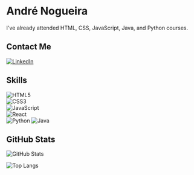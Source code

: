 # André Nogueira

I've already attended HTML, CSS, JavaScript, Java, and Python courses.

## Contact Me
[![LinkedIn](https://img.shields.io/badge/LinkedIn-000?style=for-the-badge&logo=linkedin&logoColor=0E76A8)](https://www.linkedin.com/in/andr%C3%A9-nogueira-lopes-b96995169)

## Skills
![HTML5](https://img.shields.io/badge/HTML5-000?style=for-the-badge&logo=html5)  
![CSS3](https://img.shields.io/badge/CSS3-000?style=for-the-badge&logo=css3&logoColor=264CE4)                          
![JavaScript](https://img.shields.io/badge/JavaScript-000?style=for-the-badge&logo=javascript)                           
![React](https://img.shields.io/badge/React-000?style=for-the-badge&logo=react)  
![Python](https://img.shields.io/badge/Python-000?style=for-the-badge&logo=python)
![Java](https://img.shields.io/badge/Java-000?style=for-the-badge&logo=java&logoColor=white)

## GitHub Stats
![GitHub Stats](https://github-readme-stats.vercel.app/api?username=Young4Rare&theme=transparent&bg_color=000&border_color=FF3849&show_icons=true&icon_color=FF3849&title_color=FF3849&text_color=FFF&hide=stars&hide_title=true)

![Top Langs](https://github-readme-stats.vercel.app/api/top-langs/?username=Young4Rare&bg_color=000&border_color=FF3849&title_color=FF3849&text_color=FFF)
